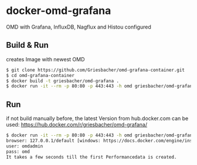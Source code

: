 # docker-omd-grafana
OMD with Grafana, InfluxDB, Nagflux and Histou configured
## Build & Run
creates Image with newest OMD
``` bash
$ git clone https://github.com/Griesbacher/omd-grafana-container.git
$ cd omd-grafana-container
$ docker build -t griesbacher/omd-grafana .
$ docker run -it --rm -p 80:80 -p 443:443 -h omd griesbacher/omd-grafana
```
## Run
if not build manually before, the latest Version from hub.docker.com can be used: https://hub.docker.com/r/griesbacher/omd-grafana/
``` bash
$ docker run -it --rm -p 80:80 -p 443:443 -h omd griesbacher/omd-grafana
browser: 127.0.0.1/default [windows: https://docs.docker.com/engine/installation/windows/#container-port-redirection]
user: omdadmin
pass: omd
It takes a few seconds till the first Performancedata is created.
```
